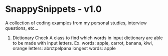 SnappySnippets - v1.0
==============

A collection of coding examples from my personal studies, interview questions, etc...

1. Dictionary Check
   A class to find which words in input dictionary are able to be made with input letters.
   Ex. 
   words: apple, carrot, banana, kiwi, orange
   letters: abrctpelpana
   longest words: apple
